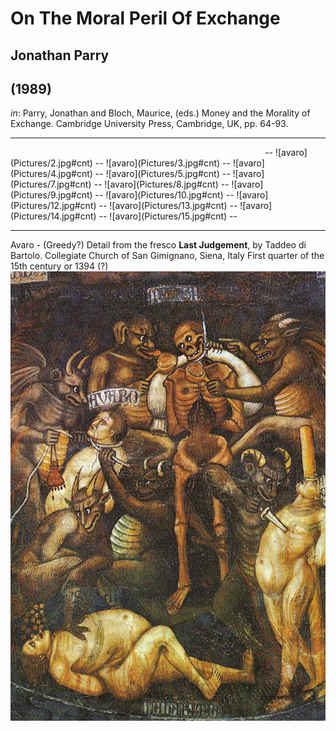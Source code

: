 # On The Moral Peril Of Exchange
## Jonathan Parry
## (1989)
_in_: Parry, Jonathan and Bloch, Maurice, (eds.) Money and the Morality of Exchange. Cambridge University Press, Cambridge, UK, pp. 64-93.

---
<!--.slide: data-background-image="./Pictures/14.jpg" class="blur"-->
<img data-src="./Pictures/1.bmp#cnt2" width="80%">
--
<!--.slide: data-background-image="./Pictures/2.jpg" class="blur"-->
![avaro](Pictures/2.jpg#cnt)
--
<!--.slide: data-background-image="./Pictures/3.jpg" class="blur"-->
![avaro](Pictures/3.jpg#cnt)
--
<!--.slide: data-background-image="./Pictures/4.jpg" class="blur"-->
![avaro](Pictures/4.jpg#cnt)
--
<!--.slide: data-background-image="./Pictures/5.jpg" class="blur"-->
![avaro](Pictures/5.jpg#cnt)
--
<!--.slide: data-background-image="./Pictures/7.jpg" class="blur"-->
![avaro](Pictures/7.jpg#cnt)
--
<!--.slide: data-background-image="./Pictures/8.jpg" class="blur"-->
![avaro](Pictures/8.jpg#cnt)
--
<!--.slide: data-background-image="./Pictures/9.jpg" class="blur"-->
![avaro](Pictures/9.jpg#cnt)
--
<!--.slide: data-background-image="./Pictures/10.jpg" class="blur"-->
![avaro](Pictures/10.jpg#cnt)
--
<!--.slide: data-background-image="./Pictures/12.jpg" class="blur"-->
![avaro](Pictures/12.jpg#cnt)
--
<!--.slide: data-background-image="./Pictures/13.jpg" class="blur"-->
![avaro](Pictures/13.jpg#cnt)
--
<!--.slide: data-background-image="./Pictures/14.jpg" class="blur"-->
![avaro](Pictures/14.jpg#cnt)
--
<!--.slide: data-background-image="./Pictures/15.jpg" class="blur"-->
![avaro](Pictures/15.jpg#cnt)
--

---
Avaro - (Greedy?) 
Detail from the fresco **Last Judgement**, by Taddeo di Bartolo.
Collegiate Church of San Gimignano, Siena, Italy
First quarter of the 15th century or 1394 (?)
![avaro](Pictures/16.jpg#cnt)